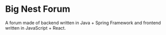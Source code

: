 # Big Nest Forum

A forum made of backend written in Java + Spring Framework and frontend written in JavaScript + React.
